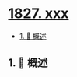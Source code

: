 # [1827. xxx](https://github.com/Tdahuyou/TNotes.leetcode/tree/main/notes/1827.%20xxx)

<!-- region:toc -->

- [1. 📝 概述](#1--概述)

<!-- endregion:toc -->

## 1. 📝 概述

